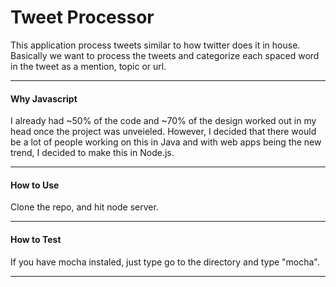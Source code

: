 # Tweet Processor
This application process tweets similar to how twitter does it in house. Basically we want to process the tweets and categorize each spaced word in the tweet as a mention, topic or url.

- - - -
#### Why Javascript

I already had ~50% of the code and ~70% of the design worked out in my head once the project was unveieled. However, I decided that there would be a lot of people working on this in Java and with web apps being the new trend, I decided to make this in Node.js. 
- - - -
#### How to Use

Clone the repo, and hit node server.

- - - -
#### How to Test

If you have mocha instaled, just type go to the directory and type "mocha".

- - - -



